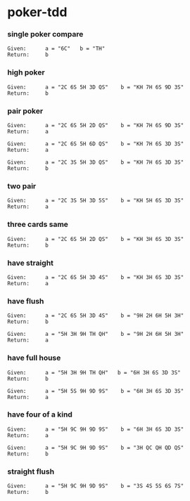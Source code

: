 # poker-tdd

### single poker compare
```
Given:      a = "6C"   b = "TH"
Return:     b
```
### high poker
```
Given:      a = "2C 6S 5H 3D QS"    b = "KH 7H 6S 9D 3S"
Return:     b
```

### pair poker
``` 一个有对子，一个没对子
Given:      a = "2C 6S 5H 2D QS"    b = "KH 7H 6S 9D 3S"
Return:     a
```
``` 两个都是对子
Given:      a = "2C 6S 5H 6D QS"    b = "KH 7H 6S 3D 3S"
Return:     a
```
``` 两个都是对子且对子一样
Given:      a = "2C 3S 5H 3D QS"    b = "KH 7H 6S 3D 3S"
Return:     b
```

### two pair
``` 有两个对子
Given:      a = "2C 3S 5H 3D 5S"    b = "KH 5H 6S 3D 3S"
Return:     a
```

### three cards same
``` 三张牌一样 VS 一个对子
Given:      a = "2C 6S 5H 2D QS"    b = "KH 3H 6S 3D 3S"
Return:     b
```

### have straight
``` 有顺子
Given:      a = "2C 6S 5H 3D 4S"    b = "KH 3H 6S 3D 3S"
Return:     a
```

### have flush
``` 同花色
Given:      a = "2C 6S 5H 3D 4S"    b = "9H 2H 6H 5H 3H"
Return:     b
```
``` 同花色
Given:      a = "5H 3H 9H TH QH"    b = "9H 2H 6H 5H 3H"
Return:     a
```

### have full house
``` 三个相同，一个对子
Given:      a = "5H 3H 9H TH QH"   b = "6H 3H 6S 3D 3S"
Return:     b
```
``` 三个相同，一个对子
Given:      a = "5H 5S 9H 9D 9S"    b = "6H 3H 6S 3D 3S"
Return:     a
```

### have four of a kind
``` 四个相同的
Given:      a = "5H 9C 9H 9D 9S"    b = "6H 3H 6S 3D 3S"
Return:     a
```
``` 四个相同的
Given:      a = "5H 9C 9H 9D 9S"    b = "3H QC QH QD QS"
Return:     b
```

### straight flush
``` 同花顺
Given:      a = "5H 9C 9H 9D 9S"    b = "3S 4S 5S 6S 7S"
Return:     b
```
